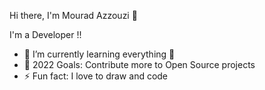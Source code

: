 Hi there, I'm Mourad Azzouzi 👋

I'm a Developer !!
- 🌱 I’m currently learning everything 🤣
- 🥅 2022 Goals: Contribute more to Open Source projects
- ⚡ Fun fact: I love to draw and code
